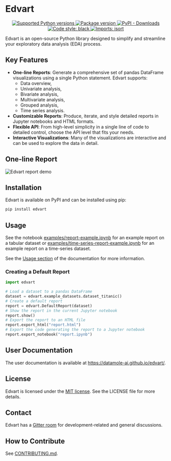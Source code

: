 # Edvart

<p align="center">
    <a href="https://pypi.org/project/edvart">
        <img src="https://img.shields.io/pypi/pyversions/edvart.svg?color=%2334D058" alt="Supported Python versions">
    </a>
    <a href="https://pypi.org/project/edvart" target="_blank">
        <img src="https://img.shields.io/pypi/v/edvart?color=%2334D058&label=pypi%20package" alt="Package version">
    </a>
    <a href="https://pypi.org/project/edvart">
        <img alt="PyPI - Downloads" src="https://img.shields.io/pypi/dm/edvart.svg?label=PyPI%20downloads">
    </a>
    <a href="https://github.com/psf/black">
        <img alt="Code style: black" src="https://img.shields.io/badge/code%20style-black-000000.svg">
    </a>
    <a href="https://pycqa.github.io/isort/">
        <img alt="Imports: isort" src="https://img.shields.io/badge/%20imports-isort-%231674b1?style=flat">
    </a>

</p>

Edvart is an open-source Python library designed to simplify and streamline
your exploratory data analysis (EDA) process.

## Key Features
* **One-line Reports**: Generate a comprehensive set of pandas DataFrame
visualizations using a single Python statement.
Edvart supports:
    - Data overview,
    - Univariate analysis,
    - Bivariate analysis,
    - Multivariate analysis,
    - Grouped analysis,
    - Time series analysis.
* **Customizable Reports**: Produce, iterate, and style detailed reports
    in Jupyter notebooks and HTML formats.
* **Flexible API**: From high-level simplicity in a single line of code
    to detailed control, choose the API level that fits your needs.
* **Interactive Visualizations**: Many of the visualizations are interactive
    and can be used to explore the data in detail.

## One-line Report

![Edvart report demo](images/edvart-demo.gif)

## Installation

Edvart is available on PyPI and can be installed using pip:

```bash
pip install edvart
```

## Usage


See the notebook
[examples/report-example.ipynb](https://nbviewer.org/github/datamole-ai/edvart/blob/main/examples/report-example.ipynb)
for an example report on a tabular dataset or
[examples/time-series-report-example.ipynb](https://nbviewer.org/github/datamole-ai/edvart/blob/main/examples/time-series-report-example.ipynb)
for an example report on a time-series dataset.

See the [Usage section](https://datamole-ai.github.io/edvart/usage.html) of the documentation
for more information.

### Creating a Default Report

```python
import edvart

# Load a dataset to a pandas DataFrame
dataset = edvart.example_datasets.dataset_titanic()
# Create a default report
report = edvart.DefaultReport(dataset)
# Show the report in the current Jupyter notebook
report.show()
# Export the report to an HTML file
report.export_html("report.html")
# Export the code generating the report to a Jupyter notebook
report.export_notebook("report.ipynb")
```

## User Documentation

The user documentation is available at https://datamole-ai.github.io/edvart/.

## License

Edvart is licensed under the [MIT
license](https://opensource.org/license/mit/). See the LICENSE file for more
details.

## Contact
Edvart has a [Gitter room](https://app.gitter.im/#/room/#edvart:gitter.im)
for development-related and general discussions.

## How to Contribute

See [CONTRIBUTING.md](CONTRIBUTING.md).
